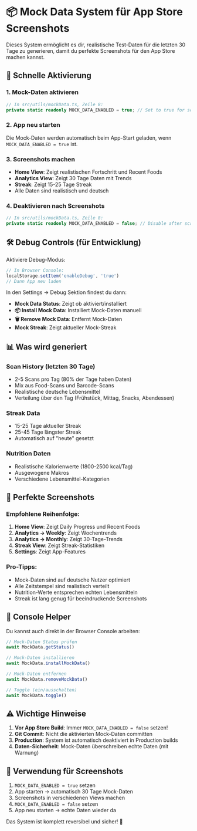 # 📦 Mock Data System für App Store Screenshots

Dieses System ermöglicht es dir, realistische Test-Daten für die letzten 30 Tage zu generieren, damit du perfekte Screenshots für den App Store machen kannst.

## 🚀 Schnelle Aktivierung

### 1. Mock-Daten aktivieren
```typescript
// In src/utils/mockData.ts, Zeile 8:
private static readonly MOCK_DATA_ENABLED = true; // Set to true for screenshots
```

### 2. App neu starten
Die Mock-Daten werden automatisch beim App-Start geladen, wenn `MOCK_DATA_ENABLED = true` ist.

### 3. Screenshots machen
- **Home View**: Zeigt realistischen Fortschritt und Recent Foods
- **Analytics View**: Zeigt 30 Tage Daten mit Trends
- **Streak**: Zeigt 15-25 Tage Streak
- Alle Daten sind realistisch und deutsch

### 4. Deaktivieren nach Screenshots
```typescript
// In src/utils/mockData.ts, Zeile 8:
private static readonly MOCK_DATA_ENABLED = false; // Disable after screenshots
```

## 🛠️ Debug Controls (für Entwicklung)

Aktiviere Debug-Modus:
```javascript
// In Browser Console:
localStorage.setItem('enableDebug', 'true')
// Dann App neu laden
```

In den Settings → Debug Sektion findest du dann:
- **Mock Data Status**: Zeigt ob aktiviert/installiert
- **📦 Install Mock Data**: Installiert Mock-Daten manuell
- **🗑️ Remove Mock Data**: Entfernt Mock-Daten
- **Mock Streak**: Zeigt aktueller Mock-Streak

## 📊 Was wird generiert

### Scan History (letzten 30 Tage)
- 2-5 Scans pro Tag (80% der Tage haben Daten)
- Mix aus Food-Scans und Barcode-Scans
- Realistische deutsche Lebensmittel
- Verteilung über den Tag (Frühstück, Mittag, Snacks, Abendessen)

### Streak Data
- 15-25 Tage aktueller Streak
- 25-45 Tage längster Streak
- Automatisch auf "heute" gesetzt

### Nutrition Daten
- Realistische Kalorienwerte (1800-2500 kcal/Tag)
- Ausgewogene Makros
- Verschiedene Lebensmittel-Kategorien

## 📱 Perfekte Screenshots

### Empfohlene Reihenfolge:
1. **Home View**: Zeigt Daily Progress und Recent Foods
2. **Analytics → Weekly**: Zeigt Wochentrends
3. **Analytics → Monthly**: Zeigt 30-Tage-Trends
4. **Streak View**: Zeigt Streak-Statistiken
5. **Settings**: Zeigt App-Features

### Pro-Tipps:
- Mock-Daten sind auf deutsche Nutzer optimiert
- Alle Zeitstempel sind realistisch verteilt
- Nutrition-Werte entsprechen echten Lebensmitteln
- Streak ist lang genug für beeindruckende Screenshots

## 🔧 Console Helper

Du kannst auch direkt in der Browser Console arbeiten:
```javascript
// Mock-Daten Status prüfen
await MockData.getStatus()

// Mock-Daten installieren
await MockData.installMockData()

// Mock-Daten entfernen
await MockData.removeMockData()

// Toggle (ein/ausschalten)
await MockData.toggle()
```

## ⚠️ Wichtige Hinweise

1. **Vor App Store Build**: Immer `MOCK_DATA_ENABLED = false` setzen!
2. **Git Commit**: Nicht die aktivierten Mock-Daten committen
3. **Production**: System ist automatisch deaktiviert in Production builds
4. **Daten-Sicherheit**: Mock-Daten überschreiben echte Daten (mit Warnung)

## 🎯 Verwendung für Screenshots

1. `MOCK_DATA_ENABLED = true` setzen
2. App starten → automatisch 30 Tage Mock-Daten
3. Screenshots in verschiedenen Views machen
4. `MOCK_DATA_ENABLED = false` setzen
5. App neu starten → echte Daten wieder da

Das System ist komplett reversibel und sicher! 🚀
